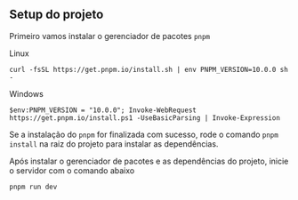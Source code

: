 ## Setup do projeto

Primeiro vamos instalar o gerenciador de pacotes `pnpm`

Linux 

`curl -fsSL https://get.pnpm.io/install.sh | env PNPM_VERSION=10.0.0 sh -`

Windows

`$env:PNPM_VERSION = "10.0.0"; Invoke-WebRequest https://get.pnpm.io/install.ps1 -UseBasicParsing | Invoke-Expression`

Se a instalação do `pnpm` for finalizada com sucesso, rode o comando `pnpm install` na raiz do projeto para instalar as dependências.

Após instalar o gerenciador de pacotes e as dependências do projeto, inicie o servidor com o comando abaixo

`pnpm run dev`

